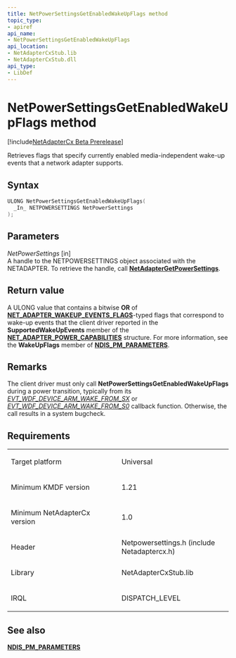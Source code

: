 ```yaml
---
title: NetPowerSettingsGetEnabledWakeUpFlags method
topic_type:
- apiref
api_name:
- NetPowerSettingsGetEnabledWakeUpFlags
api_location:
- NetAdapterCxStub.lib
- NetAdapterCxStub.dll
api_type:
- LibDef
---
```


# NetPowerSettingsGetEnabledWakeUpFlags method


[!include[NetAdapterCx Beta Prerelease](../netcx-beta-prerelease.md)]

Retrieves flags that specify currently enabled media-independent wake-up events that a network adapter supports.

Syntax
------

```cpp
ULONG NetPowerSettingsGetEnabledWakeUpFlags(
  _In_ NETPOWERSETTINGS NetPowerSettings
);
```

Parameters
----------

*NetPowerSettings* [in]  
A handle to the NETPOWERSETTINGS object associated with the NETADAPTER. To retrieve the handle, call [**NetAdapterGetPowerSettings**](netadaptergetpowersettings.md).

Return value
------------

A ULONG value that contains a bitwise **OR** of [**NET_ADAPTER_WAKEUP_EVENTS_FLAGS**](net-adapter-wakeup-events-flags.md)-typed flags that correspond to wake-up events that the client driver reported in the **SupportedWakeUpEvents** member of the [**NET_ADAPTER_POWER_CAPABILITIES**](net-adapter-power-capabilities.md) structure. For more information, see the **WakeUpFlags** member of [**NDIS_PM_PARAMETERS**](https://msdn.microsoft.com/library/windows/hardware/ff566759).

Remarks
-------

The client driver must only call **NetPowerSettingsGetEnabledWakeUpFlags** during a power transition, typically from its [*EVT_WDF_DEVICE_ARM_WAKE_FROM_SX*](https://msdn.microsoft.com/library/windows/hardware/ff540844) or [*EVT_WDF_DEVICE_ARM_WAKE_FROM_S0*](https://msdn.microsoft.com/library/windows/hardware/ff540843) callback function.  Otherwise, the call results in a system bugcheck.

Requirements
------------

<table>
<colgroup>
<col width="50%" />
<col width="50%" />
</colgroup>
<tbody>
<tr class="odd">
<td align="left"><p>Target platform</p></td>
<td align="left">Universal</td>
</tr>
<tr class="even">
<td align="left"><p>Minimum KMDF version</p></td>
<td align="left"><p>1.21</p></td>
</tr>
<tr class="odd">
<td align="left"><p>Minimum NetAdapterCx version</p></td>
<td align="left"><p>1.0</p></td>
</tr>
<tr class="even">
<td align="left"><p>Header</p></td>
<td align="left">Netpowersettings.h (include Netadaptercx.h)</td>
</tr>
<tr class="odd">
<td align="left"><p>Library</p></td>
<td align="left">NetAdapterCxStub.lib</td>
</tr>
<tr class="even">
<td align="left"><p>IRQL</p></td>
<td align="left"><p>DISPATCH_LEVEL</p></td>
</tr>
</tbody>
</table>

## See also


[**NDIS_PM_PARAMETERS**](https://msdn.microsoft.com/library/windows/hardware/ff566759)

 

 






